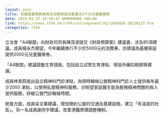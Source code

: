 ```yaml
---
layout: post
title: 有議員冀預算案再派消費券並向基層派2千元兒童醫療券
date: 2023-01-27 15:59:47.000000000 +08:00
link: https://news.rthk.hk/rthk/ch/component/k2/1685458-20230127.htm
categories: rthk
---
```


立法會「A4聯盟」向財政司司長陳茂波提交《財政預算案》建議書，涉及85項建議。成員楊永杰期望，今年繼續推行不少於5000元的消費券，亦建議為基層家庭提供2000元兒童醫療券。

「A4聯盟」建議鼓勵生育措施，包括設立試管生育津貼、增設外傭扣稅額等建議。

成員林素蔚提出設立精神科門診津貼，為現時輪候公營精神科門診人士提供每年最少2000 津貼，以使用私營精神科服務，亦盼望家庭醫生能為輕微精神問題的病人提供服務，紓緩公營門診輪候時間。

房屋方面，成員梁文廣建議，增加簡約公屋的交通及基建設施，建立「有溫度的社區」。另一名成員謝欣宇建議，改善港鐵票價調整機制。
